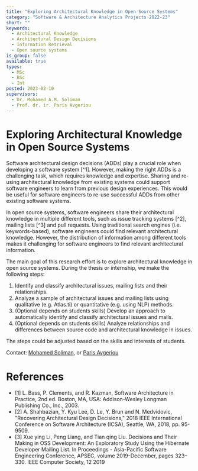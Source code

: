```yaml
---
title: "Exploring Architectural Knowledge in Open Source Systems"
category: "Software & Architecture Analytics Projects 2022-23"
short: ""
keywords:
  - Architectural Knowledge
  - Architectural Design Decisions
  - Information Retrieval
  - Open source systems
is_group: false
available: true
types:
  - MSc
  - BSc
  - Int
posted: 2023-02-10
supervisors:
  - Dr. Mohamed A.M. Soliman
  - Prof. dr. ir. Paris Avgeriou
---
```


# Exploring Architectural Knowledge in Open Source Systems

Software architectural design decisions (ADDs) play a crucial role when developing a software system [^1]. However, making the right ADDs is a challenging task, which requires knowledge and expertise. Sharing and re-using architectural knowledge from existing systems could support software engineers to learn from previous design experiences. This would be useful for software engineers to re-use successful ADDs from other existing software systems.

In open source systems, software engineers share their architectural knowledge in multiple different tools, such as issue tracking systems [^2], mailing lists [^3] and pull requests. Using traditional search engines (i.e. keywords-based), software engineers could find relevant architectural knowledge. However, the distribution of information among different tools makes it challenging for software engineers to find relevant architectural information.

The main goal of this research effort is to explore architectural knowledge in open source systems. During the thesis or internship, we make the following steps:

1. Identify and classify architectural issues, mailing lists and their relationships.
2. Analyze a sample of architectural issues and mailing lists using qualitative (e.g. Atlas.ti) or quantitative (e.g. using NLP) methods.
3. (Optional depends on students skills) Develop an approach to automatically identify and classify architectural issues and mails.
4. (Optional depends on students skills) Analyze relationships and differences between source code and architectural knowledge in issues.

The steps could be adjusted based on the skills and interests of students.

Contact: [Mohamed Soliman](m.a.m.soliman@rug.nl), or [Paris Avgeriou](p.avgeriou@rug.nl)

# References

- [1] L. Bass, P. Clements, and R. Kazman, Software Architecture in Practice, 2nd ed. Boston, MA, USA: Addison-Wesley Longman Publishing Co., Inc., 2003.
- [2] A. Shahbazian, Y. Kyu Lee, D. Le, Y. Brun and N. Medvidovic, "Recovering Architectural Design Decisions," 2018 IEEE International Conference on Software Architecture (ICSA), Seattle, WA, 2018, pp. 95-9509.
- [3] Xue ying Li, Peng Liang, and Tian qing Liu. Decisions and Their Making in OSS Development: An Exploratory Study Using the Hibernate Developer Mailing List. In Proceedings - Asia-Pacific Software Engineering Conference, APSEC, volume 2019-December, pages 323–330. IEEE Computer Society, 12 2019
